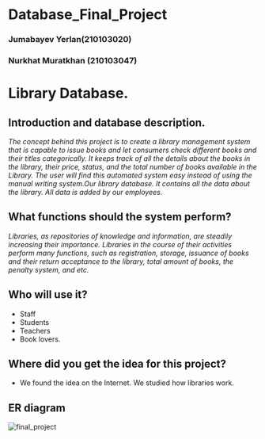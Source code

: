 # Database_Final_Project
### Jumabayev Yerlan(210103020)
### Nurkhat Muratkhan (210103047)
# Library Database.
## Introduction and database description.

*The concept behind this project is to create a library management system that is capable to issue books and let consumers check different books and their titles categorically. It keeps track of all the details about the books in the library, their price, status, and the total number of books available in the Library. The user will find this automated system easy instead of using the manual writing system.Our library database. It contains all the data about the library. All data is added by our employees.*

## What functions should the system perform?
*Libraries, as repositories of knowledge and information, are steadily increasing their importance. Libraries in the course of their activities perform many functions, such as registration, storage, issuance of books and their return acceptance to the library, total amount of books, the penalty system, and etc.*

## Who will use it?
* Staff
* Students
* Teachers 
* Book lovers. 
## Where did you get the idea for this project?

* We found the idea on the Internet. We studied how libraries work.
## ER diagram
![final_project](https://user-images.githubusercontent.com/119878275/206850958-4ce928d4-cd73-44e7-8fb9-bf0cdff0fd6f.jpg)

